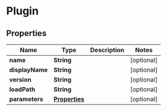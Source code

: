 
# Plugin

## Properties
Name | Type | Description | Notes
------------ | ------------- | ------------- | -------------
**name** | **String** |  |  [optional]
**displayName** | **String** |  |  [optional]
**version** | **String** |  |  [optional]
**loadPath** | **String** |  |  [optional]
**parameters** | [**Properties**](Properties.md) |  |  [optional]



